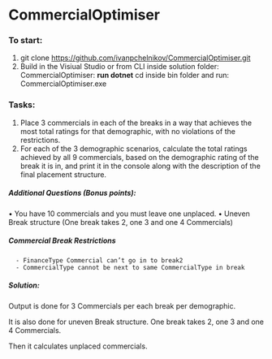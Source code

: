 # CommercialOptimiser

 ### To start: 

1. git clone https://github.com/ivanpchelnikov/CommercialOptimiser.git
2. Build in the Visiual Studio or 
   from CLI inside solution folder: CommercialOptimiser:
      <b>run dotnet</b>
 cd inside bin folder and run: CommercialOptimiser.exe
 
### Tasks:
1. Place 3 commercials in each of the breaks in a way that achieves the most total ratings for that demographic, with no violations of the restrictions.
2. For each of the 3 demographic scenarios, calculate the total ratings achieved by all 9 commercials, based on the demographic rating of the break it is in, and print it in the console along with the description of the final placement structure.

##### Additional Questions (Bonus points):
• You have 10 commercials and you must leave one unplaced.
• Uneven Break structure (One break takes 2, one 3 and one 4 Commercials)
 
##### Commercial Break Restrictions
      - FinanceType Commercial can’t go in to break2
      - CommercialType cannot be next to same CommercialType in break

##### Solution: 

Output is done for 3 Commercials per each break per demographic.

It is also done for uneven Break structure. One break takes 2, one 3 and one 4 Commercials.

Then it calculates unplaced commercials.
